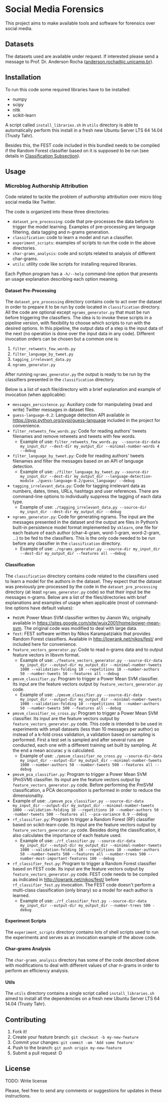 # Social Media Forensics

This project aims to make available tools and software for forensics over social media.


## Datasets

The datasets used are available under request. If interested please send a message to Prof. Dr. Anderson Rocha (anderson.rocha@ic.unicamp.br).


## Installation

To run this code some required libraries have to be installed:

* numpy
* scipy
* nltk
* scikit-learn

A script called `install_libraries.sh` in `utils` directory is able to automatically perform this install in a fresh new Ubuntu Server LTS 64 14.04 (Trusty Tahr).

Besides this, the FEST code included in this bundled needs to be compiled if the Random Forest classifier based on it is supposed to be run (see details in [Classification Subsection](#classification)).


## Usage


### Microblog Authorship Attribution

Code related to tackle the problem of authorship attribution over micro blog social media like Twitter.

The code is organized into these three directories:

* `dataset_pre_processing`: code that pre-processes the data before to trigger the model learning. Examples of pre-processing are language filtering, data tagging and n-grams generation.
* `classification`: code to learn a model and run a classifier.
* `experiment_scripts`: examples of scripts to run the code in the above directories.
* `char-grams_analysis`: code and scripts related to analysis of different char-grams.
* `utils`: utility code like scripts for installing required libraries.

Each Python program has a `-h/--help` command-line option that presents an usage explanation describing each option meaning.


#### Dataset Pre-Processing

The `dataset_pre_processing` directory contains code to act over the dataset in order to prepare it to be run by code located in `classification` directory. All the code are optional except `ngrams_generator.py` that must be run before triggering the classifiers. The idea is to invoke these scripts in a pipeline version, with flexibility to choose which scripts to run with the desired options. In this pipeline, the output data of a step is the input data of the next (no operation is done over the input data in any code). Different invocation orders can be chosen but a common one is:

1. `filter_retweets_few_words.py`
2. `filter_language_by_tweet.py`
3. `tagging_irrelevant_data.py`
4. `ngrams_generator.py`

After running `ngrams_generator.py` the output is ready to be run by the classifiers presented in the `classification` directory.

Below is a list of each file/directory with a brief explanation and example of invocation (when applicable):

* `messages_persistence.py`: Auxiliary code for manipulating (read and write) Twitter messages in dataset files.
* `guess-language-0.2`: Language detection API available in https://pypi.python.org/pypi/guess-language included in the project for convenience.
* `filter_retweets_few_words.py`: Code for reading authors' tweets filenames and remove retweets and tweets with few words.
  * Example of use: `filter_retweets_few_words.py  --source-dir-data my_input_dir --dest-dir my_output_dir --minimal-number-words 4 --debug`
* `filter_language_by_tweet.py`: Code for reading authors' tweets filenames and filter the messages based on an API of language detection.
  * Example of use: `./filter_language_by_tweet.py --source-dir my_input_dir --dest-dir my_output_dir --language-detection-module ./guess-language-0.2/guess_language/ --debug`
* `tagging_irrelevant_data.py`: Code for tagging irrelevant data as numbers, dates, times, URLs, hashtags and user references. There are command-line options to individually suppress the tagging of each data type.
  * Example of use: `./tagging_irrelevant_data.py --source-dir my_input_dir --dest-dir my_output_dir --debug`
* `ngrams_generator.py`: Code for generating ngrams. The input are the messages presented in the dataset and the output are files in Python’s built-in persistence model format implemented by `sklearn`, one file for each feature of each author (char-4-gram, word-1-gram, word-2-gram, ...) to be fed to the classifiers. This is the only code needed to be run before any classifier in the `classification` directory.
  * Example of use: `./ngrams_generator.py --source-dir my_input_dir --dest-dir my_output_dir --features all --debug`


#### Classification

The `classification` directory contains code related to the classifiers used to learn a model for the authors in the dataset. They expect that the dataset was previously pre-processed by the code in the `dataset_pre_processing` directory (at least `ngrams_generator.py` code) so that their input be the messages n-grams. Below are a list of the files/directories with brief explanations and examples of usage when applicable (most of command-line options have default values):

* `PmSVM`: Power Mean SVM classifier written by Jianxin Wu, originally available in https://sites.google.com/site/wujx2001/home/power-mean-svm. The original code was modified to deal with large data.
* `fest`: FEST software written by Nikos Karampatziakis that provides Random Forest classifiers. Available in http://lowrank.net/nikos/fest/ and included here for convenience.
* `feature_vectors_generator.py`: Code to read n-grams data and to output feature vectors in libsvm format.
  * Example of use: `./feature_vectors_generator.py --source-dir-data my_input_dir --output-dir my_output_dir --minimal-number-tweets 1000 --validation-folding 10 --repetitions 10 --number-authors 50 --number-tweets 50 --features all --debug` 
* `pmsvm_classifier.py`: Program to trigger a Power Mean SVM classifier. Its input are the feature vectors output by `feature_vectors_generator.py` code.
  * Example of use: `./pmsvm_classifier.py --source-dir-data my_input_dir --output-dir my_output_dir --minimal-number-tweets 1000 --validation-folding 10 --repetitions 10 --number-authors 50 --number-tweets 500 --features all --debug`
* `pmsvm_classifier_no_cross.py`: Program to trigger a Power Mean SVM classifier. Its input are the feature vectors output by `feature_vectors_generator.py` code. This code is intended to be used in experiments with small datasets (less than 10 messages per author) so instead of a k-fold cross validation, a validation based on sampling is performed. First a test set is sampled and after several runs are conducted, each one with a different training set built by sampling. At the end a mean accurac
y is calculated.
  * Example of use: `./pmsvm_classifier_no_cross.py --source-dir-data my_input_dir --output-dir my_output_dir --minimal-number-tweets 1000 --number-authors 50 --number-tweets 500 --features all --debug`
* `pmsvm_pca_classifier.py`: Program to trigger a Power Mean SVM (PmSVM) classifier. Its input are the feature vectors output by `feature_vectors_generator.py` code. Before performing the PmSVM classification, a PCA decomposition is performed in order to reduce the dimensionality.
 * Example of use: `./pmsvm_pca_classifier.py --source-dir-data my_input_dir --output-dir my_output_dir --minimal-number-tweets 1000 --validation-folding 10 --repetitions 10 --number-authors 50 --number-tweets 500 --features all --pca-variance 0.9 --debug`
* `rf_classifier.py`: Program to trigger a Random Forest (RF) classifier based on scikit-learn code. Its input are the feature vectors output by `feature_vectors_generator.py` code. Besides doing the classification, it also calculates the importance of each feature used.
  * Example of use: `./rf_classifier.py --source-dir-data my_input_dir --output-dir my_output_dir --minimal-number-tweets 1000 --validation-folding 10 --repetitions 10 --number-authors 50 --number-tweets 500 --features all --number-trees 500 --number-most-important-features 100 --debug`
* `rf_classifier_fest.py`: Program to trigger a Random Forest classifier based on FEST code. Its input are the feature vectors output by `feature_vectors_generator.py` code. FEST code needs to be compiled as indicated in http://lowrank.net/nikos/fest/ before `rf_classifier_fest.py` invocation. The FEST code doesn't perform a multi-class classification (only binary) so a model for each author is learned.
  * Example of use: `./rf_classifier_fest.py --source-dir-data my_input_dir --output-dir my_output_dir --number-trees 500 -debug`


#### Experiment Scripts

The `experiment_scripts` directory contains lots of shell scripts used to run the experiments and serves as an invocation example of the above code.


#### Char-grams Analysis

The `char-grams_analysis` directory has some of the code described above with modifications to deal with different values of char n-grams in order to perform an efficiency analysis.


#### Utils

The `utils` directory contains a single script called `install_libraries.sh` aimed to install all the dependencies on a fresh new Ubuntu Server LTS 64 14.04 (Trusty Tahr).


## Contributing

1. Fork it!
2. Create your feature branch: `git checkout -b my-new-feature`
3. Commit your changes: `git commit -am 'Add some feature'`
4. Push to the branch: `git push origin my-new-feature`
5. Submit a pull request :D


## License

TODO: Write license


Please, feel free to send any comments or suggestions for updates in these instructions.
